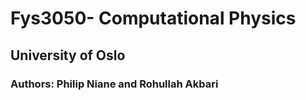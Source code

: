 # Fys3050- Computational Physics
## University of Oslo
### Authors: Philip Niane and Rohullah Akbari
